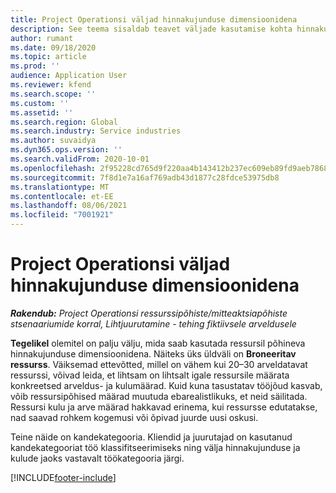 ```yaml
---
title: Project Operationsi väljad hinnakujunduse dimensioonidena
description: See teema sisaldab teavet väljade kasutamise kohta hinnakujunduse dimensioonidena rakenduses Dynamics 365 Project Operations.
author: rumant
ms.date: 09/18/2020
ms.topic: article
ms.prod: ''
audience: Application User
ms.reviewer: kfend
ms.search.scope: ''
ms.custom: ''
ms.assetid: ''
ms.search.region: Global
ms.search.industry: Service industries
ms.author: suvaidya
ms.dyn365.ops.version: ''
ms.search.validFrom: 2020-10-01
ms.openlocfilehash: 2f95228cd765d9f220aa4b143412b237ec609eb89fd9aeb786818af828dd3229
ms.sourcegitcommit: 7f8d1e7a16af769adb43d1877c28fdce53975db8
ms.translationtype: MT
ms.contentlocale: et-EE
ms.lasthandoff: 08/06/2021
ms.locfileid: "7001921"
---
```

# <a name="project-operations-fields-as-pricing-dimensions"></a>Project Operationsi väljad hinnakujunduse dimensioonidena

_**Rakendub:** Project Operationsi ressurssipõhiste/mitteaktsiapõhiste stsenaariumide korral,  Lihtjuurutamine - tehing fiktiivsele arveldusele_

**Tegelikel** olemitel on palju välju, mida saab kasutada ressursil põhineva hinnakujunduse dimensioonidena. Näiteks üks üldväli on **Broneeritav ressurss**. Väiksemad ettevõtted, millel on vähem kui 20–30 arveldatavat ressurssi, võivad leida, et lihtsam on lihtsalt igale ressursile määrata konkreetsed arveldus- ja kulumäärad. Kuid kuna tasustatav tööjõud kasvab, võib ressursipõhised määrad muutuda ebarealistlikuks, et neid säilitada. Ressursi kulu ja arve määrad hakkavad erinema, kui ressursse edutatakse, nad saavad rohkem kogemusi või õpivad juurde uusi oskusi. 

Teine näide on kandekategooria. Kliendid ja juurutajad on kasutanud kandekategooriat töö klassifitseerimiseks ning välja hinnakujunduse ja kulude jaoks vastavalt töökategooria järgi.


[!INCLUDE[footer-include](../includes/footer-banner.md)]